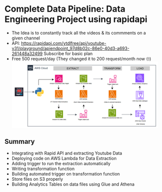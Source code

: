 # Complete Data Pipeline: Data Engineering Project using rapidapi
- The Idea is to constantly track all the videos & its commments on a given channel
- API: https://rapidapi.com/ytdlfree/api/youtube-v31/playground/apiendpoint_97d8b02c-86e0-40d3-a693-261448a32499
Subscribe for basic plan
- Free 500 request/day (They changed it to 200 request/month now 🙄)
![Architecture_flow](Youtube_AWS_ETL.png)
## Summary
- Integrating with Rapid API and extracting Youtube Data
- Deploying code on AWS Lambda for Data Extraction
- Adding trigger to run the extraction automatically
- Writing transformation function
- Building automated trigger on transformation function
- Store files on S3 properly
- Building Analytics Tables on data files using Glue and Athena
